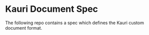 # Kauri Document Spec

The following repo contains a spec which defines the Kauri custom document
format.
